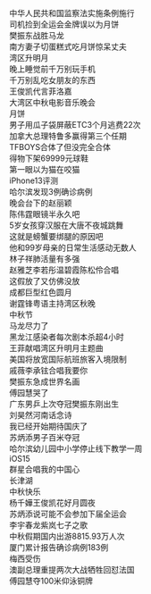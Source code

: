中华人民共和国监察法实施条例施行  
司机捡到全运会金牌误以为月饼  
樊振东战胜马龙  
南方妻子切蛋糕式吃月饼惊呆丈夫  
湾区升明月  
晚上睡觉前千万别玩手机  
千万别乱吃女朋友的东西  
王俊凯代言菲洛嘉  
大湾区中秋电影音乐晚会  
月饼  
男子用瓜子袋屏蔽ETC3个月逃费22次  
加拿大总理特鲁多赢得第三个任期  
TFBOYS合体了但没完全合体  
得物下架69999元球鞋  
第一眼以为猫在咬猫  
iPhone13评测  
哈尔滨发现3例确诊病例  
晚会台下的赵丽颖  
陈伟霆眼镜半永久吧  
5岁女孩穿汉服在大唐不夜城跳舞  
这就是螃蟹要绑腿的原因吧  
他和99岁母亲的日常生活感动无数人  
林子祥肺活量有多强  
赵雅芝李若彤温碧霞陈松伶合唱  
这假放了又仿佛没放  
成都巨型红色圆月  
谢霆锋粤语主持湾区秋晚  
中秋节  
马龙尽力了  
黑龙江感染者每次剧本杀超4小时  
王菲献唱湾区升明月主题曲  
美国将放宽国际航班旅客入境限制  
戚薇李承铉合唱我要你  
樊振东急成世界名画  
傅园慧哭了  
广东男乒上次夺冠樊振东刚出生  
刘昊然河南话念诗  
我已经开始期待国庆了  
苏炳添男子百米夺冠  
哈尔滨幼儿园中小学停止线下教学一周  
iOS15  
群星合唱我的中国心  
长津湖  
中秋快乐  
杨千嬅王俊凯花好月圆夜  
苏炳添说可能不会参加下届全运会  
李宇春龙紫岚七子之歌  
中秋假期国内出游8815.93万人次  
厦门累计报告确诊病例183例  
梅西受伤  
澳副总理重提两次大战牺牲回怼法国  
傅园慧夺100米仰泳铜牌  
